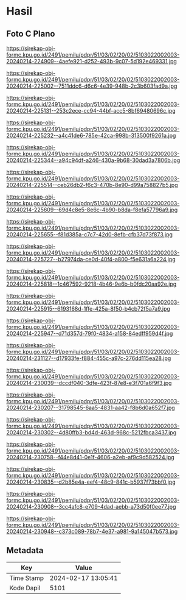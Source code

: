 # Hasil

## Foto C Plano

https://sirekap-obj-formc.kpu.go.id/2491/pemilu/pdpr/51/03/02/20/02/5103022002003-20240214-224909--4aefe921-d252-493b-9c07-5d192e469331.jpg

https://sirekap-obj-formc.kpu.go.id/2491/pemilu/pdpr/51/03/02/20/02/5103022002003-20240214-225002--7511ddc6-d6c6-4e39-948b-2c3b603fad9a.jpg

https://sirekap-obj-formc.kpu.go.id/2491/pemilu/pdpr/51/03/02/20/02/5103022002003-20240214-225131--253c2ece-cc94-44bf-acc5-8bf69480696c.jpg

https://sirekap-obj-formc.kpu.go.id/2491/pemilu/pdpr/51/03/02/20/02/5103022002003-20240214-225232--a4c41de6-785e-42ca-998b-313500f9261a.jpg

https://sirekap-obj-formc.kpu.go.id/2491/pemilu/pdpr/51/03/02/20/02/5103022002003-20240214-225344--a94c94df-a246-430a-9b68-30dad3a7806b.jpg

https://sirekap-obj-formc.kpu.go.id/2491/pemilu/pdpr/51/03/02/20/02/5103022002003-20240214-225514--ceb26db2-f6c3-470b-8e90-d99a758827b5.jpg

https://sirekap-obj-formc.kpu.go.id/2491/pemilu/pdpr/51/03/02/20/02/5103022002003-20240214-225609--69d4c8e5-8e6c-4b90-b8da-f8efa57796a9.jpg

https://sirekap-obj-formc.kpu.go.id/2491/pemilu/pdpr/51/03/02/20/02/5103022002003-20240214-225655--f81d385a-c7c7-42d0-8efb-cfb37d73f873.jpg

https://sirekap-obj-formc.kpu.go.id/2491/pemilu/pdpr/51/03/02/20/02/5103022002003-20240214-225727--b27974da-ce0d-40f4-a800-f5e631a6a224.jpg

https://sirekap-obj-formc.kpu.go.id/2491/pemilu/pdpr/51/03/02/20/02/5103022002003-20240214-225818--1c467592-9218-4b46-9e6b-b0fdc20aa92e.jpg

https://sirekap-obj-formc.kpu.go.id/2491/pemilu/pdpr/51/03/02/20/02/5103022002003-20240214-225915--6193168d-1ffe-425a-8f50-b4cb72f5a7a9.jpg

https://sirekap-obj-formc.kpu.go.id/2491/pemilu/pdpr/51/03/02/20/02/5103022002003-20240214-225947--d71d357d-79f0-4834-a158-84edff959d4f.jpg

https://sirekap-obj-formc.kpu.go.id/2491/pemilu/pdpr/51/03/02/20/02/5103022002003-20240214-231127--d17933fe-f884-455c-a97c-276dd115ea28.jpg

https://sirekap-obj-formc.kpu.go.id/2491/pemilu/pdpr/51/03/02/20/02/5103022002003-20240214-230039--dccdf040-3dfe-423f-87e8-e3f701a6f9f3.jpg

https://sirekap-obj-formc.kpu.go.id/2491/pemilu/pdpr/51/03/02/20/02/5103022002003-20240214-230207--31798545-6aa5-4831-aa42-f8b6d0a652f7.jpg

https://sirekap-obj-formc.kpu.go.id/2491/pemilu/pdpr/51/03/02/20/02/5103022002003-20240214-230302--4d80ffb3-bd4d-463d-968c-5212fbca3437.jpg

https://sirekap-obj-formc.kpu.go.id/2491/pemilu/pdpr/51/03/02/20/02/5103022002003-20240214-230758--f44e8d41-0e1f-4606-a2eb-af9c9d582524.jpg

https://sirekap-obj-formc.kpu.go.id/2491/pemilu/pdpr/51/03/02/20/02/5103022002003-20240214-230835--d2b85e4a-eef4-48c9-841c-b5937f73bbf0.jpg

https://sirekap-obj-formc.kpu.go.id/2491/pemilu/pdpr/51/03/02/20/02/5103022002003-20240214-230908--3cc4afc8-e709-4dad-aebb-a73d50f0ee77.jpg

https://sirekap-obj-formc.kpu.go.id/2491/pemilu/pdpr/51/03/02/20/02/5103022002003-20240214-230948--c373c089-78b7-4e37-a981-9a145047b573.jpg


## Metadata

| Key        | Value               |
| ---------- | ------------------- |
| Time Stamp | 2024-02-17 13:05:41 |
| Kode Dapil | 5101                |



